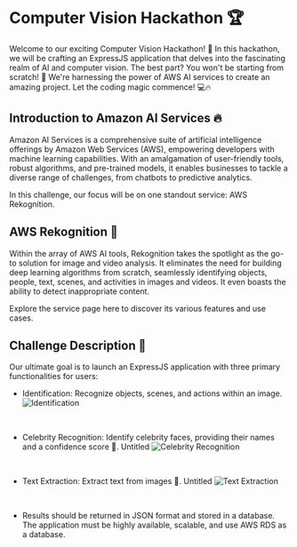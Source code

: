 # Computer Vision Hackathon 🏆
Welcome to our exciting Computer Vision Hackathon! 🎉 In this hackathon, we will be crafting an ExpressJS application that delves into the fascinating realm of AI and computer vision. The best part? You won't be starting from scratch! 🚀 We're harnessing the power of AWS AI services to create an amazing project. Let the coding magic commence! 💻🔥

## Introduction to Amazon AI Services 🔥
Amazon AI Services is a comprehensive suite of artificial intelligence offerings by Amazon Web Services (AWS), empowering developers with machine learning capabilities. With an amalgamation of user-friendly tools, robust algorithms, and pre-trained models, it enables businesses to tackle a diverse range of challenges, from chatbots to predictive analytics.

In this challenge, our focus will be on one standout service: AWS Rekognition.

## AWS Rekognition 🌠
Within the array of AWS AI tools, Rekognition takes the spotlight as the go-to solution for image and video analysis. It eliminates the need for building deep learning algorithms from scratch, seamlessly identifying objects, people, text, scenes, and activities in images and videos. It even boasts the ability to detect inappropriate content.

Explore the service page here to discover its various features and use cases.

## Challenge Description 🔮
Our ultimate goal is to launch an ExpressJS application with three primary functionalities for users:

* Identification: Recognize objects, scenes, and actions within an image.
![Identification](https://github.com/SarahAbuirmeileh/ComputerVision-Hackathon-/assets/127017088/e8a38575-bd84-42b1-9a10-348566b1a919)

<br>

* Celebrity Recognition: Identify celebrity faces, providing their names and a confidence score 🌟.
Untitled
![ Celebrity Recognition](https://github.com/SarahAbuirmeileh/ComputerVision-Hackathon-/assets/127017088/c4a9bbde-78bf-46f0-9ba3-29485925c89a)

<br>


* Text Extraction: Extract text from images 📜.
Untitled
![Text Extraction](https://github.com/SarahAbuirmeileh/ComputerVision-Hackathon-/assets/127017088/246aa3e1-c296-46c2-a3a1-136062e7ec31)

<br>

* Results should be returned in JSON format and stored in a database. The application must be highly available, scalable, and use AWS RDS as a database.